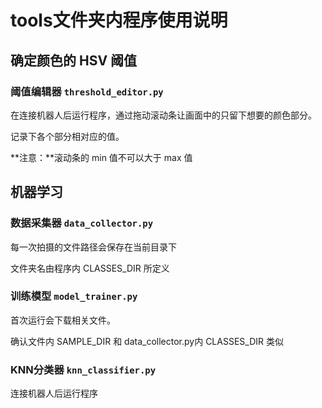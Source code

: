 # tools文件夹内程序使用说明



## 确定颜色的 HSV 阈值

### 阈值编辑器 `threshold_editor.py`

在连接机器人后运行程序，通过拖动滚动条让画面中的只留下想要的颜色部分。

记录下各个部分相对应的值。

**注意：**滚动条的 min 值不可以大于 max 值





## 机器学习

### 数据采集器 `data_collector.py`

每一次拍摄的文件路径会保存在当前目录下

文件夹名由程序内 CLASSES_DIR 所定义



### 训练模型 `model_trainer.py`

首次运行会下载相关文件。

确认文件内 SAMPLE_DIR 和 data_collector.py内 CLASSES_DIR 类似



### KNN分类器  `knn_classifier.py`

连接机器人后运行程序